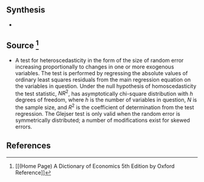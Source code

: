 ## Synthesis
- 
## Source [^1]
- A test for heteroscedasticity in the form of the size of random error increasing proportionally to changes in one or more exogenous variables. The test is performed by regressing the absolute values of ordinary least squares residuals from the main regression equation on the variables in question. Under the null hypothesis of homoscedasticity the test statistic, $N R^{2}$, has asymptotically chi-square distribution with $h$ degrees of freedom, where $h$ is the number of variables in question, $N$ is the sample size, and $R^{2}$ is the coefficient of determination from the test regression. The Glejser test is only valid when the random error is symmetrically distributed; a number of modifications exist for skewed errors.
## References

[^1]: [[(Home Page) A Dictionary of Economics 5th Edition by Oxford Reference]]